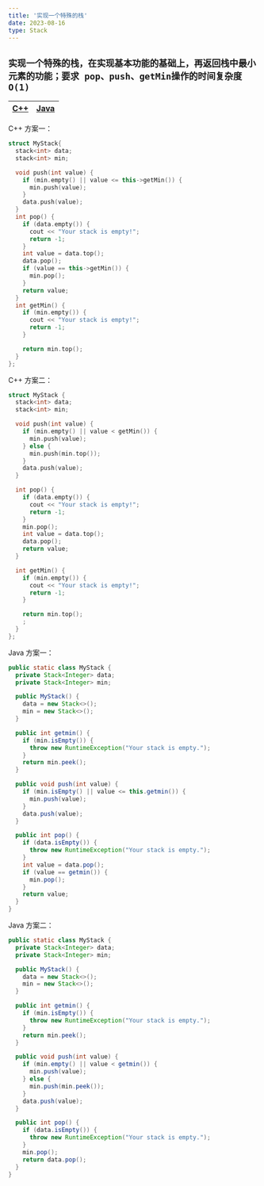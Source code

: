 ```yaml
---
title: '实现一个特殊的栈'
date: 2023-08-16
type: Stack
---
```


## `实现一个特殊的栈，在实现基本功能的基础上，再返回栈中最小元素的功能；要求 pop、push、getMin操作的时间复杂度O(1)`

| [C++](https://github.com/ZhengKe996/DS/blob/main/src/stack/stack.cpp) | [Java](https://github.com/ZhengKe996/DS/blob/main/src/stack/stack.java) |
| :-------------------------------------------------------------------: | :---------------------------------------------------------------------: |

C++ 方案一：

```cpp
struct MyStack{
  stack<int> data;
  stack<int> min;

  void push(int value) {
    if (min.empty() || value <= this->getMin()) {
      min.push(value);
    }
    data.push(value);
  }
  int pop() {
    if (data.empty()) {
      cout << "Your stack is empty!";
      return -1;
    }
    int value = data.top();
    data.pop();
    if (value == this->getMin()) {
      min.pop();
    }
    return value;
  }
  int getMin() {
    if (min.empty()) {
      cout << "Your stack is empty!";
      return -1;
    }

    return min.top();
  }
};
```

C++ 方案二：

```cpp
struct MyStack {
  stack<int> data;
  stack<int> min;

  void push(int value) {
    if (min.empty() || value < getMin()) {
      min.push(value);
    } else {
      min.push(min.top());
    }
    data.push(value);
  }

  int pop() {
    if (data.empty()) {
      cout << "Your stack is empty!";
      return -1;
    }
    min.pop();
    int value = data.top();
    data.pop();
    return value;
  }

  int getMin() {
    if (min.empty()) {
      cout << "Your stack is empty!";
      return -1;
    }

    return min.top();
    ;
  }
};
```

Java 方案一：

```java
public static class MyStack {
  private Stack<Integer> data;
  private Stack<Integer> min;

  public MyStack() {
    data = new Stack<>();
    min = new Stack<>();
  }

  public int getmin() {
    if (min.isEmpty()) {
      throw new RuntimeException("Your stack is empty.");
    }
    return min.peek();
  }

  public void push(int value) {
    if (min.isEmpty() || value <= this.getmin()) {
      min.push(value);
    }
    data.push(value);
  }

  public int pop() {
    if (data.isEmpty()) {
      throw new RuntimeException("Your stack is empty.");
    }
    int value = data.pop();
    if (value == getmin()) {
      min.pop();
    }
    return value;
  }
}
```

Java 方案二：

```java
public static class MyStack {
  private Stack<Integer> data;
  private Stack<Integer> min;

  public MyStack() {
    data = new Stack<>();
    min = new Stack<>();
  }

  public int getmin() {
    if (min.isEmpty()) {
      throw new RuntimeException("Your stack is empty.");
    }
    return min.peek();
  }

  public void push(int value) {
    if (min.empty() || value < getmin()) {
      min.push(value);
    } else {
      min.push(min.peek());
    }
    data.push(value);
  }

  public int pop() {
    if (data.isEmpty()) {
      throw new RuntimeException("Your stack is empty.");
    }
    min.pop();
    return data.pop();
  }
}
```
